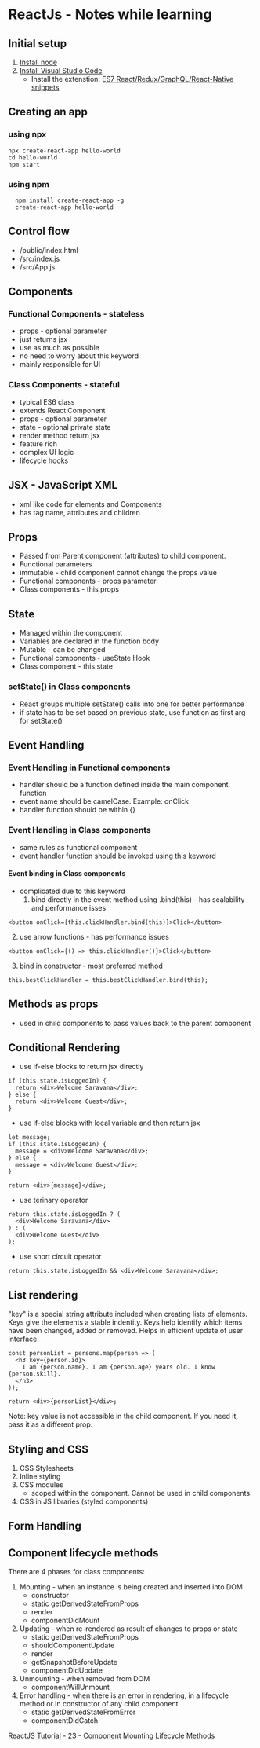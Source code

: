 # ReactJs - Notes while learning

## Initial setup
1. [Install node](https://nodejs.org/en/)
2. [Install Visual Studio Code](https://code.visualstudio.com/)
   - Install the extenstion: [ES7 React/Redux/GraphQL/React-Native snippets](https://marketplace.visualstudio.com/items?itemName=dsznajder.es7-react-js-snippets)

## Creating an app 
### using npx
```
npx create-react-app hello-world
cd hello-world
npm start
```

### using npm
```
  npm install create-react-app -g
  create-react-app hello-world
```

## Control flow
- /public/index.html
- /src/index.js
- /src/App.js

## Components
### Functional Components - stateless
- props - optional parameter
- just returns jsx
- use as much as possible
- no need to worry about this keyword
- mainly responsible for UI

### Class Components - stateful
- typical ES6 class
- extends React.Component
- props - optional parameter
- state - optional private state
- render method return jsx
- feature rich
- complex UI logic
- lifecycle hooks

## JSX - JavaScript XML 
- xml like code for elements and Components
- has tag name, attributes and children

## Props
- Passed from Parent component (attributes) to child component.
- Functional parameters
- immutable - child component cannot change the props value
- Functional components - props parameter
- Class components - this.props

## State
- Managed within the component
- Variables are declared in the function body
- Mutable - can be changed
- Functional components - useState Hook
- Class component - this.state

### setState() in Class components
- React groups multiple setState() calls into one for better performance
- if state has to be set based on previous state, use function as first arg for setState()

## Event Handling
### Event Handling in Functional components
- handler should be a function defined inside the main component function
- event name should be camelCase. Example: onClick
- handler function should be within {}

### Event Handling in Class components
- same rules as functional component
- event handler function should be invoked using this keyword

#### Event binding in Class components 
- complicated due to this keyword
  1. bind directly in the event method using .bind(this) - has scalability and performance isses
```
<button onClick={this.clickHandler.bind(this)}>Click</button>
```
  2. use arrow functions - has performance issues
```
<button onClick={() => this.clickHandler()}>Click</button>   
```
  3. bind in constructor - most preferred method
```
this.bestClickHandler = this.bestClickHandler.bind(this);
```

## Methods as props
- used in child components to pass values back to the parent component

## Conditional Rendering
- use if-else blocks to return jsx directly
```
if (this.state.isLoggedIn) {
  return <div>Welcome Saravana</div>;
} else {
  return <div>Welcome Guest</div>;
}
```
- use if-else blocks with local variable and then return jsx
```
let message;
if (this.state.isLoggedIn) {
  message = <div>Welcome Saravana</div>;
} else {
  message = <div>Welcome Guest</div>;
}

return <div>{message}</div>;
```
- use terinary operator
```
return this.state.isLoggedIn ? (
  <div>Welcome Saravana</div>
) : (
  <div>Welcome Guest</div>
);
```
- use short circuit operator
```
return this.state.isLoggedIn && <div>Welcome Saravana</div>;
```

## List rendering
"key" is a special string attribute included when creating lists of elements.
Keys give the elements a stable indentity.
Keys help identify which items have been changed, added or removed.
Helps in efficient update of user interface.

```
const personList = persons.map(person => (
  <h3 key={person.id}>
    I am {person.name}. I am {person.age} years old. I know {person.skill}.
  </h3>
));

return <div>{personList}</div>;
```
Note: key value is not accessible in the child component. If you need it, pass it as a different prop.

## Styling and CSS
1. CSS Stylesheets
2. Inline styling
3. CSS modules
   - scoped within the component. Cannot be used in child components.
4. CSS in JS libraries (styled components)


## Form Handling

## Component lifecycle methods
There are 4 phases for class components:
1. Mounting - when an instance is being created and inserted into DOM
   - constructor
   - static getDerivedStateFromProps
   - render
   - componentDidMount
2. Updating - when re-rendered as result of changes to props or state
   - static getDerivedStateFromProps
   - shouldComponentUpdate
   - render
   - getSnapshotBeforeUpdate
   - componentDidUpdate
3. Unmounting - when removed from DOM
   - componentWillUnmount
4. Error handling - when there is an error in rendering, in a lifecycle method or in constructor of any child component
   - static getDerivedStateFromError
   - componentDidCatch

[ReactJS Tutorial - 23 - Component Mounting Lifecycle Methods](https://www.youtube.com/watch?v=KDXZibVdiEI&list=PLC3y8-rFHvwgg3vaYJgHGnModB54rxOk3&index=23)
